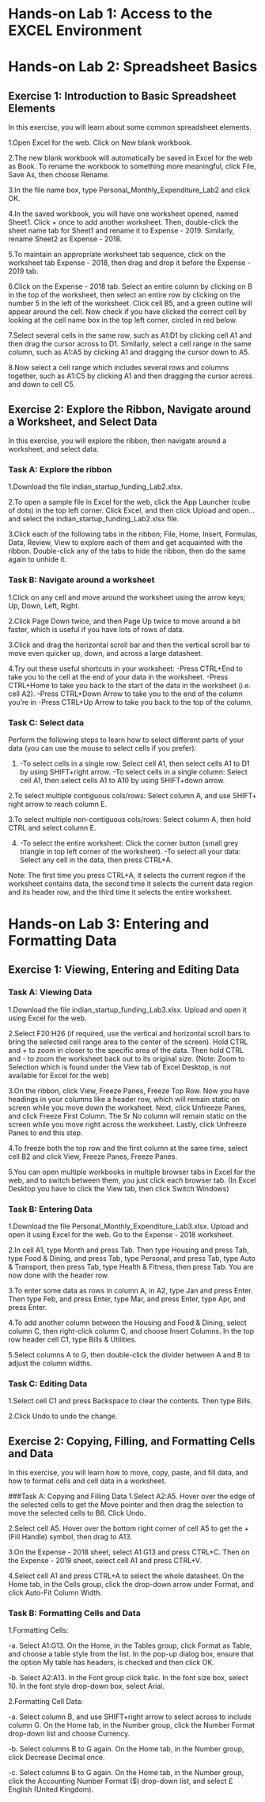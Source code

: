 
# **Hands-on Lab 1: Access to the EXCEL Environment**


# **Hands-on Lab 2: Spreadsheet Basics**

## Exercise 1: Introduction to Basic Spreadsheet Elements
In this exercise, you will learn about some common spreadsheet elements.

1.Open Excel for the web. Click on New blank workbook.

2.The new blank workbook will automatically be saved in Excel for the web as Book. To rename the workbook to something more meaningful, click File, Save As, then choose Rename.

3.In the file name box, type Personal_Monthly_Expenditure_Lab2 and click OK.

4.In the saved workbook, you will have one worksheet opened, named Sheet1. Click + once to add another worksheet. Then, double-click the sheet name tab for Sheet1 and rename it to Expense - 2019. Similarly, rename Sheet2 as Expense - 2018.

5.To maintain an appropriate worksheet tab sequence, click on the worksheet tab Expense - 2018, then drag and drop it before the Expense - 2019 tab.

6.Click on the Expense - 2018 tab. Select an entire column by clicking on B in the top of the worksheet, then select an entire row by clicking on the number 5 in the left of the worksheet. Click cell B5, and a green outline will appear around the cell. Now check if you have clicked the correct cell by looking at the cell name box in the top left corner, circled in red below.

7.Select several cells in the same row, such as A1:D1 by clicking cell A1 and then drag the cursor across to D1. Similarly, select a cell range in the same column, such as A1:A5 by clicking A1 and dragging the cursor down to A5.

8.Now select a cell range which includes several rows and columns together, such as A1:C5 by clicking A1 and then dragging the cursor across and down to cell C5.

## Exercise 2: Explore the Ribbon, Navigate around a Worksheet, and Select Data
In this exercise, you will explore the ribbon, then navigate around a worksheet, and select data.

### Task A: Explore the ribbon
1.Download the file indian_startup_funding_Lab2.xlsx.

2.To open a sample file in Excel for the web, click the App Launcher (cube of dots) in the top left corner. Click Excel, and then click Upload and open… and select the indian_startup_funding_Lab2.xlsx file.

3.Click each of the following tabs in the ribbon; File, Home, Insert, Formulas, Data, Review, View to explore each of them and get acquainted with the ribbon. Double-click any of the tabs to hide the ribbon, then do the same again to unhide it.

### Task B: Navigate around a worksheet
1.Click on any cell and move around the worksheet using the arrow keys; Up, Down, Left, Right.

2.Click Page Down twice, and then Page Up twice to move around a bit faster, which is useful if you have lots of rows of data.

3.Click and drag the horizontal scroll bar and then the vertical scroll bar to move even quicker up, down, and across a large datasheet.

4.Try out these useful shortcuts in your worksheet:
-Press CTRL+End to take you to the cell at the end of your data in the worksheet.
-Press CTRL+Home to take you back to the start of the data in the worksheet (i.e. cell A2).
-Press CTRL+Down Arrow to take you to the end of the column you’re in
-Press CTRL+Up Arrow to take you back to the top of the column.

### Task C: Select data
Perform the following steps to learn how to select different parts of your data (you can use the mouse to select cells if you prefer):

1. -To select cells in a single row: Select cell A1, then select cells A1 to D1 by using SHIFT+right arrow.
-To select cells in a single column: Select cell A1, then select cells A1 to A10 by using SHIFT+down arrow.

2.To select multiple contiguous cols/rows: Select column A, and use SHIFT+ right arrow to reach column E.

3.To select multiple non-contiguous cols/rows: Select column A, then hold CTRL and select column E.

4. -To select the entire worksheet: Click the corner button (small grey triangle in top left corner of the worksheet).
-To select all your data: Select any cell in the data, then press CTRL+A.

Note: The first time you press CTRL+A, it selects the current region if the worksheet contains data, the second time it selects the current data region and its header row, and the third time it selects the entire worksheet.

# **Hands-on Lab 3: Entering and Formatting Data**

## Exercise 1: Viewing, Entering and Editing Data

### Task A: Viewing Data
1.Download the file indian_startup_funding_Lab3.xlsx. Upload and open it using Excel for the web.

2.Select F20:H26 (if required, use the vertical and horizontal scroll bars to bring the selected cell range area to the center of the screen). Hold CTRL and + to zoom in closer to the specific area of the data. Then hold CTRL and - to zoom the worksheet back out to its original size. (Note: Zoom to Selection which is found under the View tab of Excel Desktop, is not available for Excel for the web)

3.On the ribbon, click View, Freeze Panes, Freeze Top Row. Now you have headings in your columns like a header row, which will remain static on screen while you move down the worksheet. Next, click Unfreeze Panes, and click Freeze First Column. The Sr No column will remain static on the screen while you move right across the worksheet. Lastly, click Unfreeze Panes to end this step.

4.To freeze both the top row and the first column at the same time, select cell B2 and click View, Freeze Panes, Freeze Panes.

5.You can open multiple workbooks in multiple browser tabs in Excel for the web, and to switch between them, you just click each browser tab. (In Excel Desktop you have to click the View tab, then click Switch Windows)

### Task B: Entering Data
1.Download the file Personal_Monthly_Expenditure_Lab3.xlsx. Upload and open it using Excel for the web. Go to the Expense - 2018 worksheet.

2.In cell A1, type Month and press Tab. Then type Housing and press Tab, type Food & Dining, and press Tab, type Personal, and press Tab, type Auto & Transport, then press Tab, type Health & Fitness, then press Tab. You are now done with the header row.

3.To enter some data as rows in column A, in A2, type Jan and press Enter. Then type Feb, and press Enter, type Mar, and press Enter, type Apr, and press Enter.

4.To add another column between the Housing and Food & Dining, select column C, then right-click column C, and choose Insert Columns. In the top row header cell C1, type Bills & Utilities.

5.Select columns A to G, then double-click the divider between A and B to adjust the column widths.

### Task C: Editing Data
1.Select cell C1 and press Backspace to clear the contents. Then type Bills.

2.Click Undo to undo the change.

## Exercise 2: Copying, Filling, and Formatting Cells and Data
In this exercise, you will learn how to move, copy, paste, and fill data, and how to format cells and cell data in a worksheet.

###Task A: Copying and Filling Data
1.Select A2:A5. Hover over the edge of the selected cells to get the Move pointer and then drag the selection to move the selected cells to B6. Click Undo.

2.Select cell A5. Hover over the bottom right corner of cell A5 to get the + (Fill Handle) symbol, then drag to A13.

3.On the Expense - 2018 sheet, select A1:G13 and press CTRL+C. Then on the Expense - 2019 sheet, select cell A1 and press CTRL+V.

4.Select cell A1 and press CTRL+A to select the whole datasheet. On the Home tab, in the Cells group, click the drop-down arrow under Format, and click Auto-Fit Column Width.

### Task B: Formatting Cells and Data
1.Formatting Cells:

-a. Select A1:G13. On the Home, in the Tables group, click Format as Table, and choose a table style from the list. In the pop-up dialog box, ensure that the option My table has headers, is checked and then click OK.

-b. Select A2:A13. In the Font group click Italic. In the font size box, select 10. In the font style drop-down box, select Arial.

2.Formatting Cell Data:

-a. Select column B, and use SHIFT+right arrow to select across to include column G. On the Home tab, in the Number group, click the Number Format drop-down list and choose Currency.

-b. Select columns B to G again. On the Home tab, in the Number group, click Decrease Decimal once.

-c. Select columns B to G again. On the Home tab, in the Number group, click the Accounting Number Format ($) drop-down list, and select £ English (United Kingdom).



